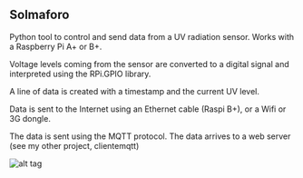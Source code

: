 ## Solmaforo

Python tool to control and send data from a UV radiation sensor. Works with a Raspberry Pi A+ or B+.

Voltage levels coming from the sensor are converted to a digital signal and interpreted using the RPi.GPIO library.

A line of data is created with a timestamp and the current UV level.

Data is sent to the Internet using an Ethernet cable (Raspi B+), or a Wifi or 3G dongle.

The data is sent using the MQTT protocol. The data arrives to a web server (see my other project, clientemqtt)


![alt tag](http://www.somosbarrick.com/wp-content/uploads/2012/08/solmaforo.jpg)




